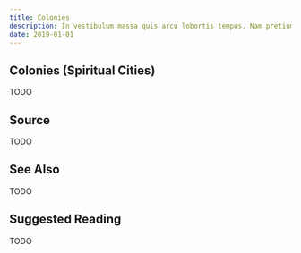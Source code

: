 ```yaml
---
title: Colonies
description: In vestibulum massa quis arcu lobortis tempus. Nam pretium arcu in odio vulputate luctus.
date: 2019-01-01
---
```


## Colonies (Spiritual Cities)
TODO


## Source
TODO


## See Also
TODO


## Suggested Reading
TODO

